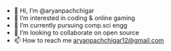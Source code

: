 - 👋 Hi, I’m @aryanpachchigar
- 👀 I’m interested in coding & online gaming
- 🌱 I’m currently pursuing comp.sci engg
- 💞️ I’m looking to collaborate on open source
- 📫 How to reach me aryanpachchigar12@gmail.com

<!---
aryanpachchigar/aryanpachchigar is a ✨ special ✨ repository because its `README.md` (this file) appears on your GitHub profile.
You can click the Preview link to take a look at your changes.
--->
